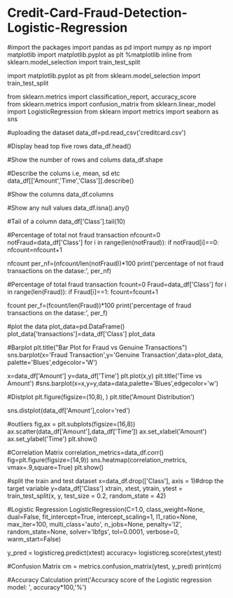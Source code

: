 # Credit-Card-Fraud-Detection-Logistic-Regression

#import the packages
import pandas as pd 
import numpy as np
import matplotlib
import matplotlib.pyplot as plt
%matplotlib inline 
from sklearn.model_selection import train_test_split

import matplotlib.pyplot as plt
from sklearn.model_selection import train_test_split 

from sklearn.metrics import classification_report, accuracy_score  
from sklearn.metrics import confusion_matrix 
from sklearn.linear_model import LogisticRegression
from sklearn import metrics
import seaborn as sns



#uploading the dataset
data_df=pd.read_csv('creditcard.csv')



#Display head top five rows
data_df.head()



#Show the number of rows and colums
data_df.shape


#Describe the colums i.e, mean, sd etc
data_df[['Amount','Time','Class']].describe()



#Show the columns
data_df.columns



#Show any null values
data_df.isna().any()



#Tail of a column
data_df['Class'].tail(10)



#Percentage of total not fraud transaction
nfcount=0
notFraud=data_df['Class']
for i in range(len(notFraud)):
    if notFraud[i]==0:
        nfcount=nfcount+1

nfcount
per_nf=(nfcount/len(notFraud))*100
print('percentage of not fraud transactions on the datase:', per_nf)




#Percentage of total fraud transaction
fcount=0
Fraud=data_df['Class']
for i in range(len(Fraud)):
    if Fraud[i]==1:
        fcount=fcount+1

fcount
per_f=(fcount/len(Fraud))*100
print('percentage of fraud transactions on the datase:', per_f)





#plot the data
plot_data=pd.DataFrame()
plot_data['transactions']=data_df['Class']
plot_data



#Barplot
plt.title("Bar Plot for Fraud vs Genuine Transactions")
sns.barplot(x='Fraud Transaction',y='Genuine Transaction',data=plot_data, palette='Blues',edgecolor='W')




x=data_df['Amount']
y=data_df['Time']
plt.plot(x,y)
plt.title('Time vs Amount')
#sns.barplot(x=x,y=y,data=data,palette='Blues',edgecolor='w')




#Distplot
plt.figure(figsize=(10,8), )
plt.title('Amount Distribution')

sns.distplot(data_df['Amount'],color='red')




#outliers
fig,ax = plt.subplots(figsize=(16,8))
ax.scatter(data_df['Amount'],data_df['Time'])
ax.set_xlabel('Amount')
ax.set_ylabel('Time')
plt.show()



#Correlation Matrix
correlation_metrics=data_df.corr()
fig=plt.figure(figsize=(14,9))
sns.heatmap(correlation_metrics, vmax=.9,square=True)
plt.show()



#split the train and test dataset
x=data_df.drop(['Class'], axis = 1)#drop the target variable
y=data_df['Class']
xtrain, xtest, ytrain, ytest = train_test_split(x, y, test_size = 0.2, random_state = 42) 



#Logistic Regression
LogisticRegression(C=1.0, class_weight=None, dual=False, fit_intercept=True,
                   intercept_scaling=1, l1_ratio=None, max_iter=100,
                   multi_class='auto', n_jobs=None, penalty='l2',
                   random_state=None, solver='lbfgs', tol=0.0001, verbose=0,
                   warm_start=False)




y_pred = logisticreg.predict(xtest)
accuracy= logisticreg.score(xtest,ytest)





#Confusion Matrix
cm = metrics.confusion_matrix(ytest, y_pred)
print(cm)



#Accuracy Calculation 
print('Accuracy score of the Logistic regression model: ', accuracy*100,'%')




